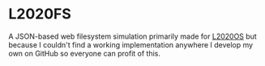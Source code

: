 # L2020FS
A JSON-based web filesystem simulation primarily made for [L2020OS](https://os.lampe2020.de) but because I couldn't find a working implementation anywhere I develop my own on GitHub so everyone can profit of this. 

